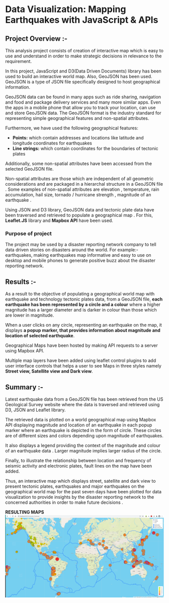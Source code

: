 # **Data Visualization: Mapping Earthquakes with JavaScript & APIs**

## **Project Overview :-**
This analysis project consists of creation of interactive map which is easy to use and understand in order to make strategic decisions in relevance to the requirement. 

In this project, JavaScript and D3(Data Driven Documents) library has been used to build an interactive world map. Also, GeoJSON has been used. GeoJSON is a type of JSON file specifically designed to host geographical information. 

GeoJSON data can be found in many apps such as ride sharing, navigation and food and package delivery services and many more similar apps. Even the apps in a mobile phone that allow you to track your location, can use and store GeoJSON data. The GeoJSON format is the industry standard for representing simple geographical features and non-spatial attributes.


Furthermore, we have used the following geographical features: 
-	**Points:** which contain addresses and locations like latitude and longitude coordinates for earthquakes 
-	**Line strings:** which contain coordinates for the boundaries of tectonic plates 

Additionally, some non-spatial attributes have been accessed from the selected GeoJSON file. 

Non-spatial attributes are those which are independent of all geometric considerations and are packaged in a hierarchal structure in a GeoJSON file . Some examples of non-spatial attributes are elevation , temperature, rain accumulation, hail size, tornado / hurricane strength , magnitude of an earthquake .

Using JSON and D3 library, GeoJSON data and tectonic plate data have been traversed and retrieved to populate a geographical map . For this, **Leaflet.JS** library and **Mapbox API** have been used. 

### **Purpose of project**
The project may be used by a disaster reporting network company to tell data driven stories on disasters around the world. For example:-  earthquakes,  making earthquakes map informative and easy to use on desktop and mobile phones to generate positive buzz about the disaster reporting network. 

## **Results :-**
As a result to the objective of populating a geographical world map with earthquake and technology tectonic plates data, from a GeoJSON file, **each earthquake has been represented by a circle and a colour** where a higher magnitude has a larger diameter and is darker in colour than those which are lower in magnitude. 

When a user clicks on any circle, representing an earthquake on the map, it displays **a popup marker, that provides information about magnitude and location of selected earthquake**. 

Geographical Maps have been hosted by making API requests to a server using Mapbox API. 

Multiple map layers have been added using leaflet control plugins to add user interface controls that helps a user to see Maps in three styles namely **Street view, Satellite view and Dark view**.

## **Summary :-**
Latest earthquake data from a GeoJSON file has been retrieved from the US Geological Survey website where the data is traversed and retrieved using D3, JSON and Leaflet library. 

The retrieved data is plotted on a world geographical map using Mapbox API displaying magnitude and location of an earthquake in each popup marker where an earthquake is depicted in the form of circle. These circles are of different sizes and colors depending upon magnitude of earthquakes. 

It also displays a legend providing the context of the magnitude and colour of an earthquake data . Larger magnitude implies larger radius of the circle. 

Finally, to illustrate the relationship between location and frequency of seismic activity and electronic plates, fault lines on the map have been added. 

Thus, an interactive map which displays street, satellite and dark view to present tectonic plates, earthquakes and major earthquakes on the geographical world map for the past seven days have been plotted for data visualization to provide insights by the disaster reporting network to the concerned authorities in order to make future decisions .

**RESULTING MAPS**
![](https://github.com/kirtibhandari/Mapping_Earthquakes/blob/main/Earthquake_Challenge/Resources/maps.png)


